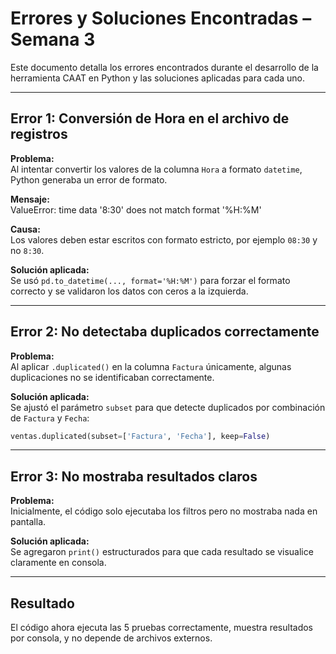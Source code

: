 #  Errores y Soluciones Encontradas – Semana 3

Este documento detalla los errores encontrados durante el desarrollo de la herramienta CAAT en Python y las soluciones aplicadas para cada uno.

---

##  Error 1: Conversión de Hora en el archivo de registros

**Problema:**  
Al intentar convertir los valores de la columna `Hora` a formato `datetime`, Python generaba un error de formato.

**Mensaje:**  
ValueError: time data '8:30' does not match format '%H:%M'

**Causa:**  
Los valores deben estar escritos con formato estricto, por ejemplo `08:30` y no `8:30`.

**Solución aplicada:**  
Se usó `pd.to_datetime(..., format='%H:%M')` para forzar el formato correcto y se validaron los datos con ceros a la izquierda.

---

##  Error 2: No detectaba duplicados correctamente

**Problema:**  
Al aplicar `.duplicated()` en la columna `Factura` únicamente, algunas duplicaciones no se identificaban correctamente.

**Solución aplicada:**  
Se ajustó el parámetro `subset` para que detecte duplicados por combinación de `Factura` y `Fecha`:
```python
ventas.duplicated(subset=['Factura', 'Fecha'], keep=False)
```

---

##  Error 3: No mostraba resultados claros

**Problema:**  
Inicialmente, el código solo ejecutaba los filtros pero no mostraba nada en pantalla.

**Solución aplicada:**  
Se agregaron `print()` estructurados para que cada resultado se visualice claramente en consola.

---

##  Resultado

El código ahora ejecuta las 5 pruebas correctamente, muestra resultados por consola, y no depende de archivos externos.
